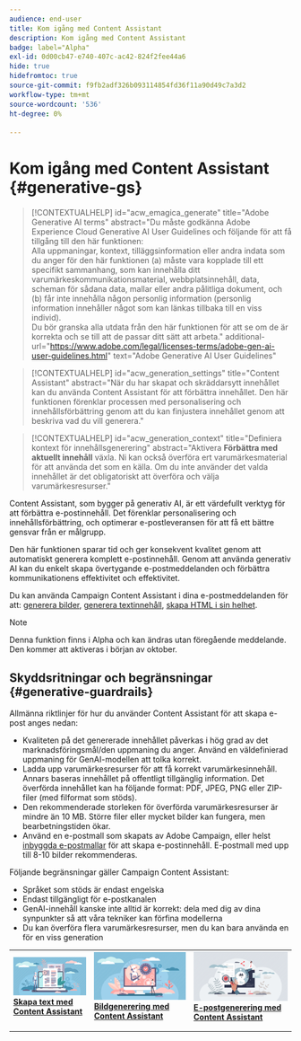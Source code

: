 ```yaml
---
audience: end-user
title: Kom igång med Content Assistant
description: Kom igång med Content Assistant
badge: label="Alpha"
exl-id: 0d00cb47-e740-407c-ac42-824f2fee44a6
hide: true
hidefromtoc: true
source-git-commit: f9fb2adf326b093114854fd36f11a90d49c7a3d2
workflow-type: tm+mt
source-wordcount: '536'
ht-degree: 0%

---
```


# Kom igång med Content Assistant {#generative-gs}


>[!CONTEXTUALHELP]
>id="acw_emagica_generate"
>title="Adobe Generative AI terms"
>abstract="Du måste godkänna Adobe Experience Cloud Generative AI User Guidelines och följande för att få tillgång till den här funktionen:<br>Alla uppmaningar, kontext, tilläggsinformation eller andra indata som du anger för den här funktionen (a) måste vara kopplade till ett specifikt sammanhang, som kan innehålla ditt varumärkeskommunikationsmaterial, webbplatsinnehåll, data, scheman för sådana data, mallar eller andra pålitliga dokument, och (b) får inte innehålla någon personlig information (personlig information innehåller något som kan länkas tillbaka till en viss individ).<br>Du bör granska alla utdata från den här funktionen för att se om de är korrekta och se till att de passar ditt sätt att arbeta."
>additional-url="https://www.adobe.com/legal/licenses-terms/adobe-gen-ai-user-guidelines.html" text="Adobe Generative AI User Guidelines"


>[!CONTEXTUALHELP]
>id="acw_generation_settings"
>title="Content Assistant"
>abstract="När du har skapat och skräddarsytt innehållet kan du använda Content Assistant för att förbättra innehållet. Den här funktionen förenklar processen med personalisering och innehållsförbättring genom att du kan finjustera innehållet genom att beskriva vad du vill generera."


>[!CONTEXTUALHELP]
>id="acw_generation_context"
>title="Definiera kontext för innehållsgenerering"
>abstract="Aktivera **Förbättra med aktuellt innehåll** växla. Ni kan också överföra ert varumärkesmaterial för att använda det som en källa. Om du inte använder det valda innehållet är det obligatoriskt att överföra och välja varumärkesresurser."

Content Assistant, som bygger på generativ AI, är ett värdefullt verktyg för att förbättra e-postinnehåll. Det förenklar personalisering och innehållsförbättring, och optimerar e-postleveransen för att få ett bättre gensvar från er målgrupp.

Den här funktionen sparar tid och ger konsekvent kvalitet genom att automatiskt generera komplett e-postinnehåll. Genom att använda generativ AI kan du enkelt skapa övertygande e-postmeddelanden och förbättra kommunikationens effektivitet och effektivitet.


Du kan använda Campaign Content Assistant i dina e-postmeddelanden för att: [generera bilder](generative-image.md), [generera textinnehåll](generative-content.md), [skapa HTML i sin helhet](generative-email.md).

>[!NOTE]
>
>Denna funktion finns i Alpha och kan ändras utan föregående meddelande. Den kommer att aktiveras i början av oktober.

## Skyddsritningar och begränsningar {#generative-guardrails}

Allmänna riktlinjer för hur du använder Content Assistant för att skapa e-post anges nedan:

* Kvaliteten på det genererade innehållet påverkas i hög grad av det marknadsföringsmål/den uppmaning du anger. Använd en väldefinierad uppmaning för GenAI-modellen att tolka korrekt. 
* Ladda upp varumärkesresurser för att få korrekt varumärkesinnehåll. Annars baseras innehållet på offentligt tillgänglig information. Det överförda innehållet kan ha följande format: PDF, JPEG, PNG eller ZIP-filer (med filformat som stöds).
* Den rekommenderade storleken för överförda varumärkesresurser är mindre än 10 MB. Större filer eller mycket bilder kan fungera, men bearbetningstiden ökar.
* Använd en e-postmall som skapats av Adobe Campaign, eller helst [inbyggda e-postmallar](../email/create-email-templates.md) för att skapa e-postinnehåll. E-postmall med upp till 8-10 bilder rekommenderas.


Följande begränsningar gäller Campaign Content Assistant:

* Språket som stöds är endast engelska
* Endast tillgängligt för e-postkanalen
* GenAI-innehåll kanske inte alltid är korrekt: dela med dig av dina synpunkter så att våra tekniker kan förfina modellerna
* Du kan överföra flera varumärkesresurser, men du kan bara använda en för en viss generation



<table style="table-layout:fixed"><tr style="border: 0;">
<td>
<a href="generative-content.md">
<img alt="Textgenerering" src="assets/do-not-localize/text-genai.jpeg">
</a>
<div>
<a href="generative-content.md"><strong>Skapa text med Content Assistant</strong></a>
</div>
<p>
</td>
<td>
<a href="generative-image.md">
<img alt="Bildgenerering" src="assets/do-not-localize/image-genai.jpeg">
</a>
<div><a href="generative-image.md"><strong>Bildgenerering med Content Assistant</strong>
</div>
<p>
</td>
<td>
<a href="generative-email.md">
<img alt="E-postgenerering" src="assets/do-not-localize/email-genai.jpeg">
</a>
<div>
<a href="generative-email.md"><strong>E-postgenerering med Content Assistant</strong></a>
</div>
<p></td>
</tr></table>
